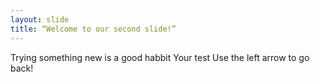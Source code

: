 ```yaml
---
layout: slide
title: “Welcome to our second slide!”
---
```

Trying something new is a good habbit
Your test
Use the left arrow to go back!
